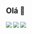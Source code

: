 ## Olá 👋

<a href="https://www.linkedin.com/in/raululrichmatarazo/"><img src="https://img.shields.io/badge/LinkedIn-0077B5?style=for-the-badge&logo=linkedin&logoColor=white" /><a/> <img src="https://img.shields.io/badge/Gmail-D14836?style=for-the-badge&logo=gmail&logoColor=white" /> <img src="https://img.shields.io/badge/Gmail-D14836?style=for-the-badge&logo=instagram&logoColor=white" />

